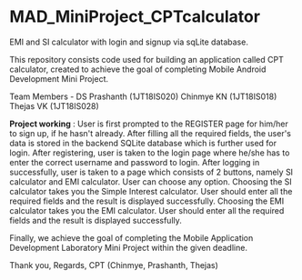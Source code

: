 # MAD_MiniProject_CPTcalculator
EMI and SI calculator with login and signup via sqLite database.

This repository consists code used for building an application called CPT calculator, created to achieve the goal of completing Mobile Android Development Mini Project.

Team Members -
      DS Prashanth (1JT18IS020)
      Chinmye KN (1JT18IS018)
      Thejas VK (1JT18IS028)

__Project working__ :
User is first prompted to the REGISTER page for him/her to sign up, if he hasn't already.
After filling all the required fields, the user's data is stored in the backend SQLite database which is further used for login.
After registering, user is taken to the login page where he/she has to enter the correct username and password to login.
After logging in successfully, user is taken to a page which consists of 2 buttons, namely SI calculator and EMI calculator.
User can choose any option.
Choosing the SI calculator takes you the Simple Interest calculator. User should enter all the required fields and the result is displayed successfully.
Choosing the EMI calculator takes you the EMI calculator. User should enter all the required fields and the result is displayed successfully.

Finally, we achieve the goal of completing the Mobile Application Development Laboratory Mini Project within the given deadline.


Thank you,
Regards,
CPT (Chinmye, Prashanth, Thejas)
